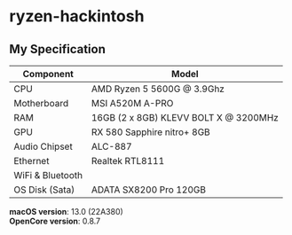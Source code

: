 # ryzen-hackintosh
## My Specification
| **Component**    | **Model**                                  |
| ---------------- | ------------------------------------------ |
| CPU              | AMD Ryzen 5 5600G @ 3.9Ghz                 |
| Motherboard      | MSI A520M A-PRO                            |
| RAM              | 16GB (2 x 8GB) KLEVV BOLT X @ 3200MHz      |
| GPU              | RX 580 Sapphire nitro+  8GB                |
| Audio Chipset    | ALC-887                                    |
| Ethernet         | Realtek RTL8111                            |
| WiFi & Bluetooth |                                            |
| OS Disk (Sata)   | ADATA SX8200 Pro 120GB                       |

**macOS version**: 13.0 (22A380) \
**OpenCore version**: 0.8.7

